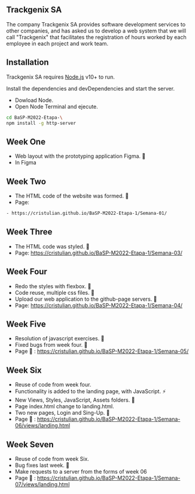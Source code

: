 ## Trackgenix SA
The company Trackgenix SA provides software development services to other companies, and has asked us to develop a web system that we will call "Trackgenix" that facilitates the registration of hours worked by each employee in each project and work team.
## Installation

Trackgenix SA requires [Node.js](https://nodejs.org/) v10+ to run.

Install the dependencies and devDependencies and start the server.
- Dowload Node.
- Open Node Terminal and ejecute.
```sh
cd BaSP-M2022-Etapa-\
npm install -g http-server
```
## Week One
- Web layout with the prototyping application Figma. :wrench:
- In Figma

## Week Two
- The HTML code of the website was formed. :wrench:
- Page: 
```sh
- https://cristulian.github.io/BaSP-M2022-Etapa-1/Semana-01/
```


## Week Three
- The HTML code was styled. :wrench:
- Page: https://cristulian.github.io/BaSP-M2022-Etapa-1/Semana-03/

## Week Four
- Redo the styles with flexbox.  :wrench:
- Code reuse, multiple css files. :muscle:
- Upload our web application to the github-page servers. :newspaper:
- Page: https://cristulian.github.io/BaSP-M2022-Etapa-1/Semana-04/

## Week Five
- Resolution of javascript exercises.  :wrench:
- Fixed bugs from week four. :muscle:
- Page :newspaper: : https://cristulian.github.io/BaSP-M2022-Etapa-1/Semana-05/ 

## Week Six
- Reuse of code from week four.
- Functionality is added to the landing page, with JavaScript. :zap:
- New Views, Styles, JavaScript, Assets folders. :file_folder:
- Page index.html change to landing.html.
- Two new pages, Login and Sing-Up. :eyes:
- Page :newspaper: : https://cristulian.github.io/BaSP-M2022-Etapa-1/Semana-06/views/landing.html

## Week Seven
- Reuse of code from week Six.
- Bug fixes last week. 🔧
- Make requests to a server from the forms of week 06
- Page :newspaper: : https://cristulian.github.io/BaSP-M2022-Etapa-1/Semana-07/views/landing.html
